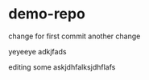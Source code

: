 # demo-repo
change for first commit
another change

yeyeeye
adkjfads

editing some askjdhfalksjdhflafs
